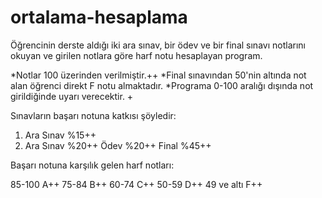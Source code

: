 # ortalama-hesaplama
Öğrencinin derste aldığı iki ara sınav, bir ödev ve bir final sınavı notlarını okuyan ve girilen notlara göre harf notu hesaplayan program.

*Notlar 100 üzerinden verilmiştir.++
*Final sınavından 50'nin altında not alan öğrenci direkt F notu almaktadır.
*Programa 0-100 aralığı dışında not girildiğinde uyarı verecektir. +

Sınavların başarı notuna katkısı şöyledir:

1. Ara Sınav %15++
2. Ara Sınav %20++
Ödev %20++
Final %45++

Başarı notuna karşılık gelen harf notları:

85-100 A++
75-84 B++
60-74 C++
50-59 D++
49 ve altı F++
